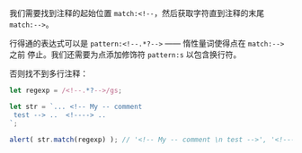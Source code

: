 我们需要找到注释的起始位置 `match:<!--`，然后获取字符直到注释的末尾 `match:-->`。

行得通的表达式可以是 `pattern:<!--.*?-->` —— 惰性量词使得点在 `match:-->` 之前 停止。我们还需要为点添加修饰符 `pattern:s` 以包含换行符。

否则找不到多行注释：

```js run
let regexp = /<!--.*?-->/gs;

let str = `... <!-- My -- comment
 test --> ..  <!----> ..
`;

alert( str.match(regexp) ); // '<!-- My -- comment \n test -->', '<!---->'
```
